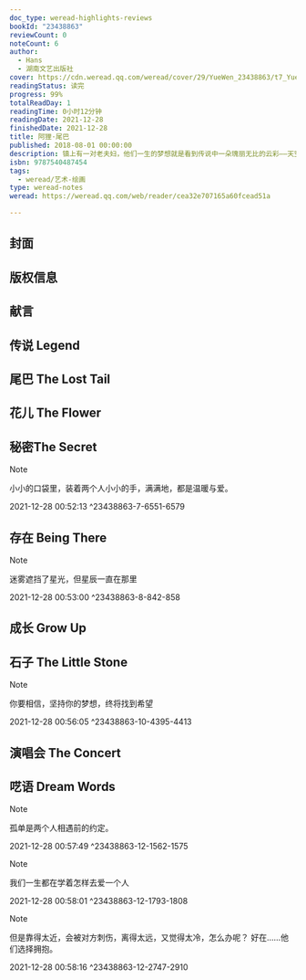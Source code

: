 ```yaml
---
doc_type: weread-highlights-reviews
bookId: "23438863"
reviewCount: 0
noteCount: 6
author:
  - Hans
  - 湖南文艺出版社
cover: https://cdn.weread.qq.com/weread/cover/29/YueWen_23438863/t7_YueWen_23438863.jpg
readingStatus: 读完
progress: 99%
totalReadDay: 1
readingTime: 0小时12分钟
readingDate: 2021-12-28
finishedDate: 2021-12-28
title: 阿狸·尾巴
published: 2018-08-01 00:00:00
description: 镇上有一对老夫妇，他们一生的梦想就是看到传说中一朵瑰丽无比的云彩——天空之心。但是人们说天空之心只是一个传说，并不存在。日复一日，妻子在期盼中去世，只剩下丈夫悲伤地留在世上，渴望见到天空之心，一尝妻子的夙愿。阿狸为了帮助这位老人，带领自己的小伙伴们穿过重重困难，来到魔法师奥古斯汀的城堡，希望他能给老人变出天空之心。魔法师提出了一个条件，如果想要见到天空之心，阿狸必须舍弃自己引以为傲的、漂亮的尾巴，阿狸会做出怎样的决定呢？
isbn: 9787540487454
tags:
  - weread/艺术-绘画
type: weread-notes
weread: https://weread.qq.com/web/reader/cea32e707165a60fcead51a

---
```



## 封面

## 版权信息

## 献言

## 传说 Legend

## 尾巴 The Lost Tail

## 花儿 The Flower

## 秘密The Secret

> [!NOTE] 
> 小小的口袋里，装着两个人小小的手，满满地，都是温暖与爱。
> 
> 2021-12-28 00:52:13 ^23438863-7-6551-6579

## 存在 Being There

> [!NOTE] 
> 迷雾遮挡了星光，但星辰一直在那里
> 
> 2021-12-28 00:53:00 ^23438863-8-842-858

## 成长 Grow Up

## 石子 The Little Stone

> [!NOTE] 
> 你要相信，坚持你的梦想，终将找到希望
> 
> 2021-12-28 00:56:05 ^23438863-10-4395-4413

## 演唱会 The Concert

## 呓语 Dream Words

> [!NOTE] 
> 孤单是两个人相遇前的约定。
> 
> 2021-12-28 00:57:49 ^23438863-12-1562-1575

> [!NOTE] 
> 我们一生都在学着怎样去爱一个人
> 
> 2021-12-28 00:58:01 ^23438863-12-1793-1808

> [!NOTE] 
> 但是靠得太近，会被对方刺伤，离得太远，又觉得太冷，怎么办呢？ 好在……他们选择拥抱。
> 
> 2021-12-28 00:58:16 ^23438863-12-2747-2910

